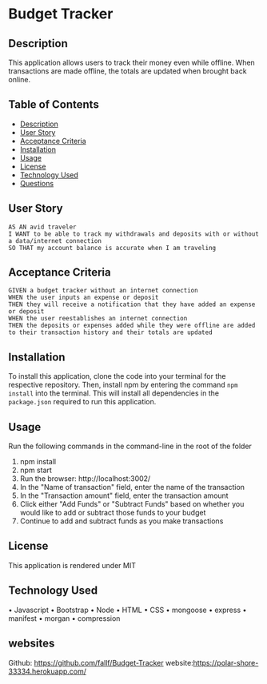 # Budget Tracker

## Description

This application allows users to track their money even while offline. When transactions are made offline, the totals are updated when brought back online.

## Table of Contents

- [Description](#description)
- [User Story](#user-story)
- [Acceptance Criteria](#acceptance-criteria)
- [Installation](#installation)
- [Usage](#usage)
- [License](#license)
- [Technology Used](#technology-used)
- [Questions](#questions)

## User Story

```
AS AN avid traveler
I WANT to be able to track my withdrawals and deposits with or without a data/internet connection
SO THAT my account balance is accurate when I am traveling
```

## Acceptance Criteria

```
GIVEN a budget tracker without an internet connection
WHEN the user inputs an expense or deposit
THEN they will receive a notification that they have added an expense or deposit
WHEN the user reestablishes an internet connection
THEN the deposits or expenses added while they were offline are added to their transaction history and their totals are updated
```

## Installation

To install this application, clone the code into your terminal for the respective repository. Then, install npm by entering the command `npm install` into the terminal. This will install all dependencies in the `package.json` required to run this application.

## Usage

Run the following commands in the command-line in the root of the folder

1. npm install
2. npm start
3. Run the browser: http://localhost:3002/
4. In the "Name of transaction" field, enter the name of the transaction
5. In the "Transaction amount" field, enter the transaction amount
6. Click either "Add Funds" or "Subtract Funds" based on whether you would like to add or subtract those funds to your budget
7. Continue to add and subtract funds as you make transactions

## License

This application is rendered under MIT

## Technology Used

• Javascript
• Bootstrap
• Node
• HTML
• CSS
• mongoose
• express
• manifest
• morgan
• compression

## websites

Github: https://github.com/fallf/Budget-Tracker
website:https://polar-shore-33334.herokuapp.com/
